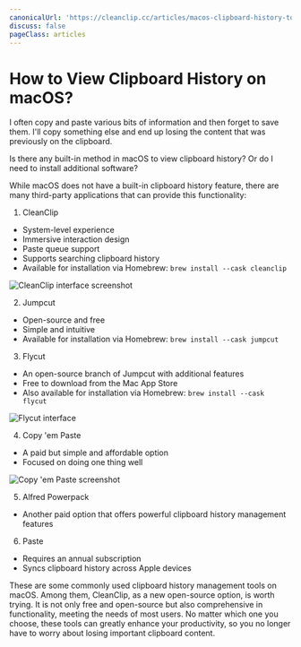 ```yaml
---
canonicalUrl: 'https://cleanclip.cc/articles/macos-clipboard-history-tools'
discuss: false
pageClass: articles
---
```


# How to View Clipboard History on macOS?

I often copy and paste various bits of information and then forget to save them. I'll copy something else and end up losing the content that was previously on the clipboard.

Is there any built-in method in macOS to view clipboard history? Or do I need to install additional software?

While macOS does not have a built-in clipboard history feature, there are many third-party applications that can provide this functionality:

1. CleanClip

- System-level experience
- Immersive interaction design
- Paste queue support
- Supports searching clipboard history
- Available for installation via Homebrew: `brew install --cask cleanclip`

![CleanClip interface screenshot](/images/blogs/quickmenu-shortcuts.png)

2. Jumpcut

- Open-source and free 
- Simple and intuitive
- Available for installation via Homebrew: `brew install --cask jumpcut`

3. Flycut 

- An open-source branch of Jumpcut with additional features
- Free to download from the Mac App Store
- Also available for installation via Homebrew: `brew install --cask flycut`

![Flycut interface](/images/flycut_interface.png)

4. Copy 'em Paste

- A paid but simple and affordable option
- Focused on doing one thing well

![Copy 'em Paste screenshot](/images/clipboard_manager_copy_em.png)

5. Alfred Powerpack

- Another paid option that offers powerful clipboard history management features

6. Paste

- Requires an annual subscription
- Syncs clipboard history across Apple devices

These are some commonly used clipboard history management tools on macOS. Among them, CleanClip, as a new open-source option, is worth trying. It is not only free and open-source but also comprehensive in functionality, meeting the needs of most users. No matter which one you choose, these tools can greatly enhance your productivity, so you no longer have to worry about losing important clipboard content.